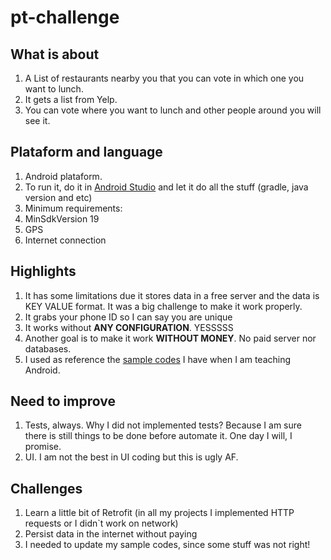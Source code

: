 # pt-challenge

## What is about
1. A List of restaurants nearby you that you can vote in which one you want to lunch.
1. It gets a list from Yelp. 
1. You can vote where you want to lunch and other people around you will see it.

## Plataform and language
1. Android plataform. 
1. To run it, do it in [Android Studio](https://developer.android.com/studio/index.html) and let it do all the stuff (gradle, java version and etc)
1. Minimum requirements:
  1. MinSdkVersion 19
  1. GPS
  1. Internet connection

## Highlights
1. It has some limitations due it stores data in a free server and the data is KEY VALUE format. It was a big challenge to make it work properly.
1. It grabs your phone ID so I can say you are unique
1. It works without **ANY CONFIGURATION**. YESSSSS
1. Another goal is to make it work **WITHOUT MONEY**. No paid server nor databases.
1. I used as reference the [sample codes](https://github.com/viniciushisao/android_classes) I have when I am teaching Android. 

## Need to improve
1. Tests, always. Why I did not implemented tests? Because I am sure there is still things to be done before automate it. One day I will, I promise.
1. UI. I am not the best in UI coding but this is ugly AF.

## Challenges
1. Learn a little bit of Retrofit (in all  my projects I implemented HTTP requests or I didn`t work on network)
1. Persist data in the internet without paying
1. I needed to update my sample codes, since some stuff was not right!



